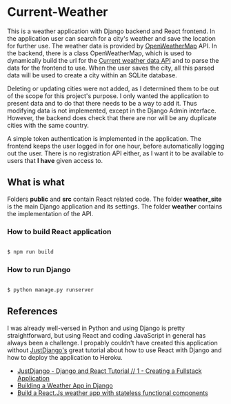 # Current-Weather

This is a weather application with Django backend and React frontend. In the application user can search for a city's weather and save the location for further use. The weather data is provided by [OpenWeatherMap](https://openweathermap.org/) API. In the backend, there is a class OpenWeatherMap, which is used to dynamically build the url for the [Current weather data API](https://openweathermap.org/current) and to parse the data for the frontend to use. When the user saves the city, all this parsed data will be used to create a city within an SQLite database.

Deleting or updating cities were not added, as I determined them to be out of the scope for this project's purpose. I only wanted the application to present data and to do that there needs to be a way to add it. Thus modifying data is not implemented, except in the Django Admin interface. However, the backend does check that there are nor will be any duplicate cities with the same country.

A simple token authentication is implemented in the application. The frontend keeps the user logged in for one hour, before automatically logging out the user. There is no registration API either, as I want it to be available to users that **I have** given access to.

## What is what

Folders **public** and **src** contain React related code. The folder **weather_site** is the main Django application and its settings. The folder **weather** contains the implementation of the API.

### How to build React application

```cmd

$ npm run build
```

### How to run Django
```cmd

$ python manage.py runserver
```

## References

I was already well-versed in Python and using Django is pretty straightforward, but using React and coding JavaScript in general has always been a challenge. I propably couldn't have created this application without [JustDjango's](https://www.youtube.com/channel/UCRM1gWNTDx0SHIqUJygD-kQ/featured) great tutorial about how to use React with Django and how to deploy the application to Heroku.

- [JustDjango - Django and React Tutorial // 1 - Creating a Fullstack Application](https://www.youtube.com/watch?v=uZgRbnIsgrA)
- [Building a Weather App in Django](https://scotch.io/tutorials/building-a-weather-app-in-django)
- [Build a React.Js weather app with stateless functional components](https://medium.com/@peterekeneeze/build-a-react-js-weather-app-with-stateless-functional-components-e61567004b54)
